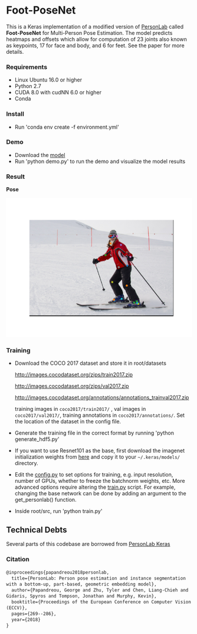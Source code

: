 # Foot-PoseNet

This is a Keras implementation of a modified version of [PersonLab](https://arxiv.org/abs/1803.08225) called **Foot-PoseNet** for Multi-Person Pose Estimation.
The model predicts heatmaps and offsets which allow for computation of 23 joints also known as keypoints, 17 for face and body, and 6 for feet. See the paper for more details.


### Requirements

* Linux Ubuntu 16.0 or higher
* Python 2.7
* CUDA 8.0 with cudNN 6.0 or higher
* Conda

### Install

* Run 'conda env create -f environment.yml'

### Demo

* Download the [model](https://drive.google.com/file/d/1viDeWyRVNwAV6uEw4OcRYrssiSIqSR_a/view?usp=sharing)
* Run 'python demo.py' to run the demo and visualize the model results

### Result

**Pose**

![pose](https://github.com/BrunoMelicio/FootPoseNet/blob/main/src/demo_results/keypoints_test.png)


### Training

* Download the COCO 2017 dataset and store it in root/datasets

  http://images.cocodataset.org/zips/train2017.zip

  http://images.cocodataset.org/zips/val2017.zip

  http://images.cocodataset.org/annotations/annotations_trainval2017.zip

  training images in `coco2017/train2017/` , val images in `coco2017/val2017/`, training annotations in `coco2017/annotations/`. Set the location of the dataset in the config file.

* Generate the training file in the correct format by running 'python generate_hdf5.py'

* If you want to use Resnet101 as the base, first download the imagenet initialization weights from [here](https://drive.google.com/open?id=1ulygah5BTWjhSGGpN20-eYV5NAozdE8Z) and copy it to your `~/.keras/models/` directory.

* Edit the [config.py](config.py) to set options for training, e.g. input resolution, number of GPUs, whether to freeze the batchnorm weights, etc. More advanced options require altering the [train.py](train.py) script. For example, changing the base network can be done by adding an argument to the get_personlab() function.

* Inside root/src, run 'python train.py'

## Technical Debts
Several parts of this codebase are borrowed from [PersonLab Keras](https://github.com/octiapp/KerasPersonLab)

### Citation

```
@inproceedings{papandreou2018personlab,
  title={PersonLab: Person pose estimation and instance segmentation with a bottom-up, part-based, geometric embedding model},
  author={Papandreou, George and Zhu, Tyler and Chen, Liang-Chieh and Gidaris, Spyros and Tompson, Jonathan and Murphy, Kevin},
  booktitle={Proceedings of the European Conference on Computer Vision (ECCV)},
  pages={269--286},
  year={2018}
}
```
